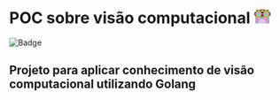 # POC sobre visão computacional <img src=https://github.com/eltonCasacio/gocv/blob/main/statics/images/gocvlogo.jpg width=30/>
![Badge](https://img.shields.io/static/v1?label=go&message=1.20&color=blue&style=for-the-badge&logo=Go)

## Projeto para aplicar conhecimento de visão computacional utilizando Golang

